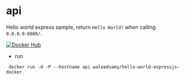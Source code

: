 # api
Hello world express sample, return `Hello World!` when calling `0.0.0.0:8080/`.

[![Docker Hub](https://img.shields.io/badge/docker-ready-blue.svg)](https://registry.hub.docker.com/u/waleedsamy/hello-world-expressjs-docker/)

* run
 ```
  docker run -d -P --hostname api waleedsamy/hello-world-expressjs-docker
 ```
